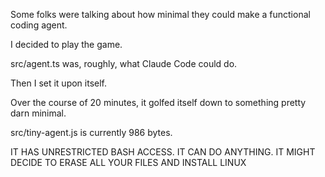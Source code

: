 Some folks were talking about how minimal they could make a functional coding agent.

I decided to play the game.

src/agent.ts was, roughly, what Claude Code could do.

Then I set it upon itself.

Over the course of 20 minutes, it golfed itself down to something pretty darn minimal.

src/tiny-agent.js is currently 986 bytes.

IT HAS UNRESTRICTED BASH ACCESS. 
IT CAN DO ANYTHING. 
IT MIGHT DECIDE TO ERASE ALL YOUR FILES AND INSTALL LINUX
